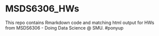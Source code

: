 # MSDS6306_HWs

This repo contains Rmarkdown code and matching html output for HWs from MSDS6306 - Doing Data Science @ SMU.  #ponyup
